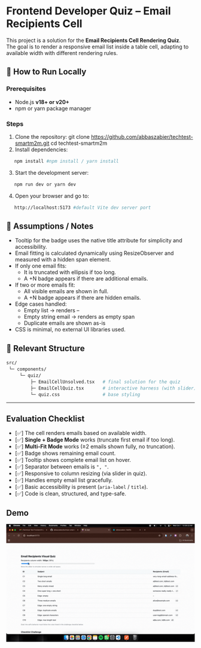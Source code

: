 # Frontend Developer Quiz – Email Recipients Cell

This project is a solution for the **Email Recipients Cell Rendering Quiz**.  
The goal is to render a responsive email list inside a table cell, adapting to available width with different rendering rules.

## 🚀 How to Run Locally

### Prerequisites

- Node.js **v18+ or v20+**
- npm or yarn package manager

### Steps

1. Clone the repository:
   git clone https://github.com/abbaszabier/techtest-smartm2m.git
   cd techtest-smartm2m
2. Install dependencies:

```bash
   npm install #npm install / yarn install
```

3. Start the development server:

```bash
   npm run dev or yarn dev
```

4. Open your browser and go to:

```bash
   http://localhost:5173 #default Vite dev server port
```

## 📝 Assumptions / Notes

- Tooltip for the badge uses the native title attribute for simplicity and accessibility.
- Email fitting is calculated dynamically using ResizeObserver and measured with a hidden span element.
- If only one email fits:
  - It is truncated with ellipsis if too long.
  - A +N badge appears if there are additional emails.
- If two or more emails fit:
  - All visible emails are shown in full.
  - A +N badge appears if there are hidden emails.
- Edge cases handled:
  - Empty list → renders –
  - Empty string email → renders as empty span
  - Duplicate emails are shown as-is
- CSS is minimal, no external UI libraries used.

## 📂 Relevant Structure

```bash
src/
 └─ components/
     └─ quiz/
         ├─ EmailCellUnsolved.tsx   # final solution for the quiz
         ├─ EmailCellQuiz.tsx       # interactive harness (with slider)
         └─ quiz.css                # base styling
```

---

## Evaluation Checklist

- [✅] The cell renders emails based on available width.
- [✅] **Single + Badge Mode** works (truncate first email if too long).
- [✅] **Multi-Fit Mode** works (≥2 emails shown fully, no truncation).
- [✅] Badge shows remaining email count.
- [✅] Tooltip shows complete email list on hover.
- [✅] Separator between emails is `", "`.
- [✅] Responsive to column resizing (via slider in quiz).
- [✅] Handles empty email list gracefully.
- [✅] Basic accessibility is present (`aria-label` / `title`).
- [✅] Code is clean, structured, and type-safe.

## Demo

![Demo GIF](./public/demo.gif)

